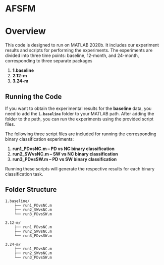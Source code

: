 # AFSFM
# Overview
This code is designed to run on MATLAB 2020b. It includes our experiment results and scripts for performing the experiments. The experiments are divided into three time points: baseline, 12-month, and 24-month, corresponding to three separate packages
1. **1.baseline**
2. **2.12-m**
3. **3.24-m**

## Running the Code
If you want to obtain the experimental results for the **baseline** data, you need to add the **`1.baseline`** folder to your MATLAB path. After adding the folder to the path, you can run the experiments using the provided script files.

The following three script files are included for running the corresponding binary classification experiments:
1. **run1_PDvsNC.m – PD vs NC binary classification**
2. **run2_SWvsNC.m – SW vs NC binary classification**
3. **run3_PDvsSW.m – PD vs SW binary classification**

Running these scripts will generate the respective results for each binary classification task.

## Folder Structure
```
1.baseline/
    ├── run1_PDvsNC.m
    ├── run2_SWvsNC.m
    └── run3_PDvsSW.m

2.12-m/
    ├── run1_PDvsNC.m
    ├── run2_SWvsNC.m
    └── run3_PDvsSW.m

3.24-m/
    ├── run1_PDvsNC.m
    ├── run2_SWvsNC.m
    └── run3_PDvsSW.m
```


